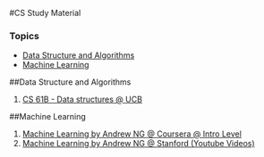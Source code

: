 #CS Study Material

### Topics

* [Data Structure and Algorithms](#1)
* [Machine Learning](#2)

<a name = "1"></a>
##Data Structure and Algorithms

1. [CS 61B - Data structures @ UCB](http://cs61b.ug/sp15/index.html)



<a name = "2"></a>
##Machine Learning

1. [Machine Learning by Andrew NG @ Coursera @ Intro Level](https://www.coursera.org/learn/machine-learning)
2. [Machine Learning by Andrew NG @ Stanford (Youtube Videos)](https://www.youtube.com/watch?v=UzxYlbK2c7E&list=PLA89DCFA6ADACE599)